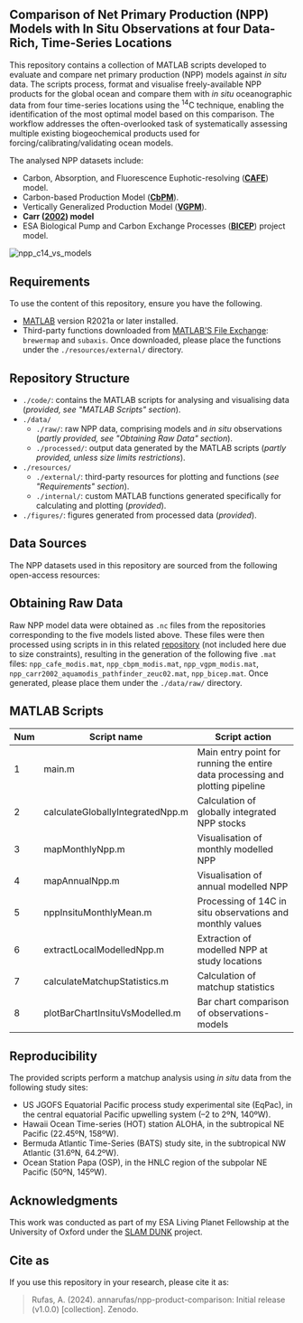 ## Comparison of Net Primary Production (NPP) Models with In Situ Observations at four Data-Rich, Time-Series Locations

This repository contains a collection of MATLAB scripts developed to evaluate and compare net primary production (NPP) models against *in situ* data. The scripts process, format and visualise freely-available NPP products for the global ocean and compare them with *in situ* oceanographic data from four time-series locations using the <sup>14</sup>C technique, enabling the identification of the most optimal model based on this comparison. The workflow addresses the often-overlooked task of systematically assessing multiple existing biogeochemical products used for forcing/calibrating/validating ocean models.

The analysed NPP datasets include: 
- Carbon, Absorption, and Fluorescence Euphotic-resolving ([**CAFE**](http://orca.science.oregonstate.edu/1080.by.2160.monthly.hdf.cafe.m.php)) model.
- Carbon-based Production Model ([**CbPM**](http://orca.science.oregonstate.edu/1080.by.2160.monthly.hdf.cbpm2.m.php)).
- Vertically Generalized Production Model ([**VGPM**](http://orca.science.oregonstate.edu/1080.by.2160.monthly.hdf.vgpm.m.chl.m.sst.php)).
- **Carr ([2002](https://doi.org/10.1016/S0967-0645(01)00094-7)) model**
- ESA Biological Pump and Carbon Exchange Processes ([**BICEP**](https://catalogue.ceda.ac.uk/uuid/69b2c9c6c4714517ba10dab3515e4ee6/)) project model.

![npp_c14_vs_models](https://private-user-images.githubusercontent.com/128830450/394737913-6f3f7a7b-4a02-4230-8b90-28ff1a909ad8.png?jwt=eyJhbGciOiJIUzI1NiIsInR5cCI6IkpXVCJ9.eyJpc3MiOiJnaXRodWIuY29tIiwiYXVkIjoicmF3LmdpdGh1YnVzZXJjb250ZW50LmNvbSIsImtleSI6ImtleTUiLCJleHAiOjE3MzM5MjAyMTcsIm5iZiI6MTczMzkxOTkxNywicGF0aCI6Ii8xMjg4MzA0NTAvMzk0NzM3OTEzLTZmM2Y3YTdiLTRhMDItNDIzMC04YjkwLTI4ZmYxYTkwOWFkOC5wbmc_WC1BbXotQWxnb3JpdGhtPUFXUzQtSE1BQy1TSEEyNTYmWC1BbXotQ3JlZGVudGlhbD1BS0lBVkNPRFlMU0E1M1BRSzRaQSUyRjIwMjQxMjExJTJGdXMtZWFzdC0xJTJGczMlMkZhd3M0X3JlcXVlc3QmWC1BbXotRGF0ZT0yMDI0MTIxMVQxMjI1MTdaJlgtQW16LUV4cGlyZXM9MzAwJlgtQW16LVNpZ25hdHVyZT1jZmQ2YjhiZDFhMmIzYTg4MzBlN2I0MTg5NGEzNTRlNTQ3MDBlMGEyZDYzNGRiOTBkNGEzODhjZWU2ZmIxYTUwJlgtQW16LVNpZ25lZEhlYWRlcnM9aG9zdCJ9.z4w8OJFykePP_G5EFshY5fg90oe3sH7Cx1yJK7eapeA)

## Requirements

To use the content of this repository, ensure you have the following.
- [MATLAB](https://mathworks.com/products/matlab.html) version R2021a or later installed.
- Third-party functions downloaded from [MATLAB'S File Exchange](https://mathworks.com/matlabcentral/fileexchange/): `brewermap` and `subaxis`. Once downloaded, please place the functions under the `./resources/external/` directory.

## Repository Structure

 - `./code/`: contains the MATLAB scripts for analysing and visualising data (*provided, see "MATLAB Scripts" section*).
 - `./data/`
    - `./raw/`: raw NPP data, comprising models and *in situ* observations (*partly provided, see "Obtaining Raw Data" section*).
    - `./processed/`: output data generated by the MATLAB scripts (*partly provided, unless size limits restrictions*).
- `./resources/`
    - `./external/`: third-party resources for plotting and functions (*see "Requirements" section*).
    - `./internal/`: custom MATLAB functions generated specifically for calculating and plotting (*provided*).
- `./figures/`: figures generated from processed data (*provided*).

## Data Sources

The NPP datasets used in this repository are sourced from the following open-access resources:

## Obtaining Raw Data

Raw NPP model data were obtained as `.nc` files from the repositories corresponding to the five models listed above. These files were then processed using scripts in in this related [repository](https://github.com/annarufas/ocean-data-lab) (not included here due to size constraints), resulting in the generation of the following five `.mat` files: `npp_cafe_modis.mat`, `npp_cbpm_modis.mat`, `npp_vgpm_modis.mat`, `npp_carr2002_aquamodis_pathfinder_zeuc02.mat`, `npp_bicep.mat`. Once generated, please place them under the `./data/raw/` directory.

## MATLAB Scripts

| Num| Script name                       | Script action                                                |
|----|-----------------------------------|---------------------------------------------------------------
| 1  | main.m                            | Main entry point for running the entire data processing and plotting pipeline  |
| 2  | calculateGloballyIntegratedNpp.m  | Calculation of globally integrated NPP stocks                |
| 3  | mapMonthlyNpp.m                   | Visualisation of monthly modelled NPP                        |
| 4  | mapAnnualNpp.m                    | Visualisation of annual modelled NPP                         |
| 5  | nppInsituMonthlyMean.m            | Processing of 14C in situ observations and monthly values    |
| 6  | extractLocalModelledNpp.m         | Extraction of modelled NPP at study locations                |
| 7  | calculateMatchupStatistics.m      | Calculation of matchup statistics                            |
| 8  | plotBarChartInsituVsModelled.m    | Bar chart comparison of observations-models                  |

## Reproducibility

The provided scripts perform a matchup analysis using *in situ* data from the following study sites:
- US JGOFS Equatorial Pacific process study experimental site (EqPac), in the central equatorial Pacific upwelling system (–2 to 2ºN, 140ºW).
- Hawaii Ocean Time-series (HOT) station ALOHA, in the subtropical NE Pacific (22.45ºN, 158ºW).
- Bermuda Atlantic Time-Series (BATS) study site, in the subtropical NW Atlantic (31.6ºN, 64.2ºW).
- Ocean Station Papa (OSP), in the HNLC region of the subpolar NE Pacific (50ºN, 145ºW).

## Acknowledgments

This work was conducted as part of my ESA Living Planet Fellowship at the University of Oxford under the [SLAM DUNK](https://eo4society.esa.int/projects/slam-dunk/) project.

## Cite as

If you use this repository in your research, please cite it as:

> Rufas, A. (2024). annarufas/npp-product-comparison: Initial release (v1.0.0) [collection]. Zenodo. 
